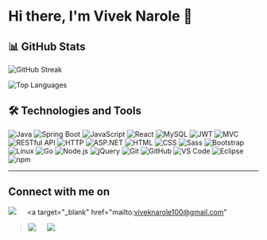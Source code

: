 # Hi there, I'm Vivek Narole 👋

## 📊 GitHub Stats

<!-- GitHub Readme Streak Stats -->
![GitHub Streak](https://github-readme-streak-stats.herokuapp.com/?user=nvivek42&theme=swift&hide_border=false)

<!-- GitHub Readme Stats -->
![Top Languages](https://github-readme-stats.vercel.app/api/top-langs/?username=nvivek42&theme=swift&hide_border=false&include_all_commits=false&count_private=false&layout=compact)

## 🛠️ Technologies and Tools

![Java](https://img.shields.io/badge/Java-ED8B00?style=for-the-badge&logo=java&logoColor=white)
![Spring Boot](https://img.shields.io/badge/Spring_Boot-F2F4F9?style=for-the-badge&logo=spring-boot)
![JavaScript](https://img.shields.io/badge/JavaScript-F7DF1E?style=for-the-badge&logo=javascript&logoColor=black)
![React](https://img.shields.io/badge/React-20232A?style=for-the-badge&logo=react&logoColor=61DAFB)
![MySQL](https://img.shields.io/badge/MySQL-4479A1?style=for-the-badge&logo=mysql&logoColor=white)
![JWT](https://img.shields.io/badge/JWT-black?style=for-the-badge&logo=JSON%20web%20tokens)
![MVC](https://img.shields.io/badge/MVC-008080?style=for-the-badge)
![RESTful API](https://img.shields.io/badge/RESTful%20API-FF6347?style=for-the-badge)
![HTTP](https://img.shields.io/badge/HTTP-FFD700?style=for-the-badge)
![ASP.NET](https://img.shields.io/badge/ASP.NET-4682B4?style=for-the-badge)
![HTML](https://img.shields.io/badge/HTML-E34F26?style=for-the-badge&logo=html5&logoColor=white)
![CSS](https://img.shields.io/badge/CSS-1572B6?style=for-the-badge&logo=css3&logoColor=white)
![Sass](https://img.shields.io/badge/Sass-CC6699?style=for-the-badge&logo=sass&logoColor=white)
![Bootstrap](https://img.shields.io/badge/Bootstrap-563D7C?style=for-the-badge&logo=bootstrap&logoColor=white)
![Linux](https://img.shields.io/badge/Linux-FCC624?style=for-the-badge&logo=linux&logoColor=black)
![Go](https://img.shields.io/badge/Go-00ADD8?style=for-the-badge&logo=go&logoColor=white)
![Node.js](https://img.shields.io/badge/Node.js-339933?style=for-the-badge&logo=node.js&logoColor=white)
![jQuery](https://img.shields.io/badge/jQuery-0769AD?style=for-the-badge&logo=jquery&logoColor=white)
![Git](https://img.shields.io/badge/Git-F05032?style=for-the-badge&logo=git&logoColor=white)
![GitHub](https://img.shields.io/badge/GitHub-181717?style=for-the-badge&logo=github&logoColor=white)
![VS Code](https://img.shields.io/badge/VS%20Code-007ACC?style=for-the-badge&logo=visual-studio-code&logoColor=white)
![Eclipse](https://img.shields.io/badge/Eclipse-2C2255?style=for-the-badge&logo=eclipse&logoColor=white)
![npm](https://img.shields.io/badge/npm-CB3837?style=for-the-badge&logo=npm&logoColor=white)


---
##  Connect with me on
<a target="_blank" href="https://www.linkedin.com/in/vivek-narole-5294a7148/"><img src="https://img.shields.io/badge/-LinkedIn-0077B5?style=for-the-badge&logo=Linkedin&logoColor=white"></img></a>
&emsp;
<a target="_blank" href="mailto:viveknarole100@gmail.com"
><img src="https://img.shields.io/badge/-Gmail-D14836?style=for-the-badge&logo=Gmail&logoColor=white"></img></a>
&emsp;
<a target="_blank" href="https://x.com/viveknarole?t=dGf3o3g5vINzmiX6UML-oQ&s=09"><img src="https://img.shields.io/badge/-Twitter-1DA1F2?style=for-the-badge&logo=Twitter&logoColor=white"></img></a>
&emsp;
